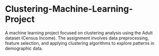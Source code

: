 # Clustering-Machine-Learning-Project
A machine learning project focused on clustering analysis using the Adult dataset (Census Income). The assignment involves data preprocessing, feature selection, and applying clustering algorithms to explore patterns in demographic data.
